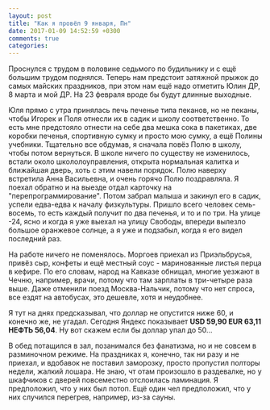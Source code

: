 ```yaml
---
layout: post
title: "Как я провёл 9 января, Пн"
date: 2017-01-09 14:52:59 +0300
comments: true
categories: 
---
```

Проснулся с трудом в половине седьмого по будильнику и с ещё большим трудом поднялся. Теперь нам предстоит затяжной прыжок до самых майских праздников, при этом нам ещё надо отметить Юлин ДР, 8 марта и мой ДР. На 23 февраля вроде бы будут длинные выходные.

Юля прямо с утра принялась печь печенье типа пеканов, но не пеканы, чтобы Игорек и Поля отнесли их в садик и школу соответственно. То есть мне предстояло отнести на себе два мешка сока в пакетиках, две коробки печенья, спортивную сумку и просто мою сумку, а ещё Полины учебники. Тщательно все обдумав, я сначала повёз Полю в школу, чтобы потом вернуться. В школе ничего по существу не изменилось, встали около школолоуправления, открыта нормальная калитка и ближайшая дверь, хоть с этим навели порядок. Полю наверху встретила Анна Васильевна, и очень горячо Полю поздравляла. Я поехал обратно и на выезде отдал карточку на "перепрограммирование". Потом забрал малыша и закинул его в садик, успели едва-едва к началу физкультуры. Пришло всего человек семь-восемь, то есть каждый получит по два печенья, и то и по три. На улице -24, ясно и когда я уже выехал на улицу Свободы, впереди вылезло большое оранжевое солнце, а я уже и подзабыл, когда я его видел последний раз.

На работе ничего не поменялось. Моргоев приехал из Приэльбрусья, привёз сыр, конфеты и ещё местный соус - маринованные листья перца в кефире. По его словам, народ на Кавказе обнищал, многие уезжают в Чечню, например, врачи, потому что там зарплаты в три-четыре раза выше. Даже отменили поезд Москва-Нальчик, потому что нет спроса, все ездят на автобусах, это дешевле, хотя и неудобнее.

Я тут на днях предсказывал, что доллар не опустится ниже 60, и конечно же, не угадал. Сегодня Яндекс показывает **USD 59,90 EUR 63,11 НЕФТЬ 56,04**. Ну вот скажем если бы доллар упал до 50...

В обед потащился в зал, позанимался без фанатизма, но и не совсем в разминочном режиме. На праздниках я, конечно, так ни разу и не приехал, и вдобавок не поставил заморозку, просто пропустил полторы недели, жалкий лошара. Не знаю, чт отам произошло в раздевалке, но у шкафчиков с дверей повсеместно отслоилась ламинация. Я предположил, что у них был потоп. Ещё один чел предположил, что у них случился перегрев, например, из-за сауны.
